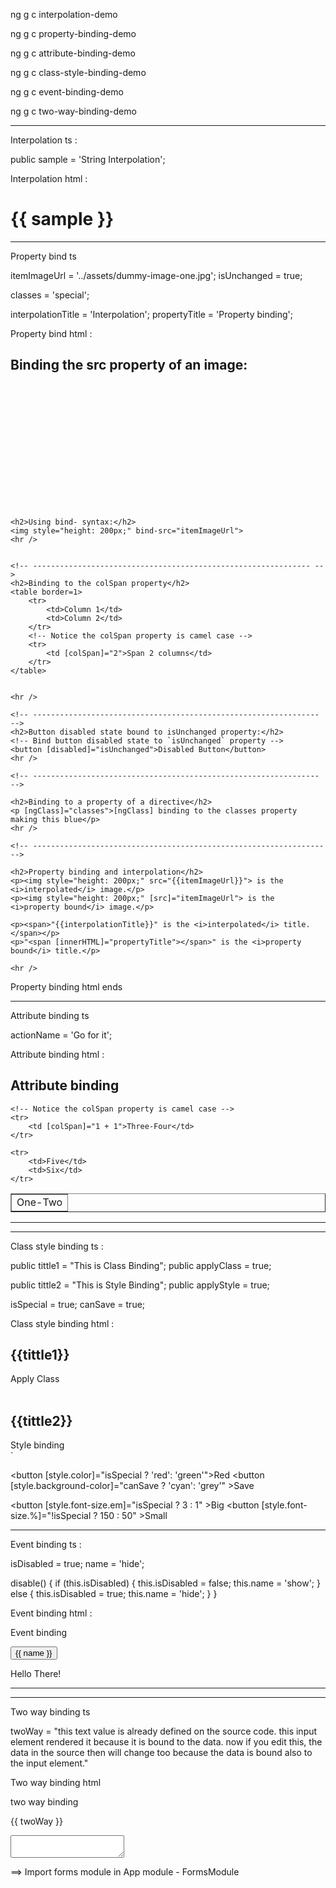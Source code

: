 ng g c interpolation-demo

ng g c property-binding-demo

ng g c attribute-binding-demo

ng g c class-style-binding-demo

ng g c event-binding-demo

ng g c two-way-binding-demo

------------------------------------------

Interpolation ts :

 public sample = 'String Interpolation';

Interpolation html : 

<h1>{{ sample }}</h1>

---------------------------------------------

Property bind ts

 itemImageUrl = '../assets/dummy-image-one.jpg';
  isUnchanged = true;

  classes = 'special';

  interpolationTitle = 'Interpolation';
  propertyTitle = 'Property binding';

Property bind html : 

<div>
    <h2>Binding the src property of an image:</h2>
    <img style="height: 200px;" [src]="itemImageUrl">

    <h2>Using bind- syntax:</h2>
    <img style="height: 200px;" bind-src="itemImageUrl">
    <hr />


    <!-- -------------------------------------------------------------- -->
    <h2>Binding to the colSpan property</h2>
    <table border=1>
        <tr>
            <td>Column 1</td>
            <td>Column 2</td>
        </tr>
        <!-- Notice the colSpan property is camel case -->
        <tr>
            <td [colSpan]="2">Span 2 columns</td>
        </tr>
    </table>


    <hr />

    <!-- ---------------------------------------------------------------- -->
    <h2>Button disabled state bound to isUnchanged property:</h2>
    <!-- Bind button disabled state to `isUnchanged` property -->
    <button [disabled]="isUnchanged">Disabled Button</button>
    <hr />

    <!-- ---------------------------------------------------------------- -->

    <h2>Binding to a property of a directive</h2>
    <p [ngClass]="classes">[ngClass] binding to the classes property making this blue</p>
    <hr />

    <!-- ----------------------------------------------------------------- -->

    <h2>Property binding and interpolation</h2>
    <p><img style="height: 200px;" src="{{itemImageUrl}}"> is the <i>interpolated</i> image.</p>
    <p><img style="height: 200px;" [src]="itemImageUrl"> is the <i>property bound</i> image.</p>

    <p><span>"{{interpolationTitle}}" is the <i>interpolated</i> title.</span></p>
    <p>"<span [innerHTML]="propertyTitle"></span>" is the <i>property bound</i> title.</p>

    <hr />

</div>

Property binding html ends

-------------------------------------------------------------

Attribute binding ts

actionName = 'Go for it';

Attribute binding html : 

<h2>Attribute binding</h2>
<table border=1>
    <!--  expression calculates colspan=2 -->
    <tr>
        <td [attr.colspan]="1 + 1">One-Two</td>
    </tr>

    <!-- Notice the colSpan property is camel case -->
    <tr>
        <td [colSpan]="1 + 1">Three-Four</td>
    </tr>

    <tr>
        <td>Five</td>
        <td>Six</td>
    </tr>
</table>

<hr />

---------------------------------------------------------------------------

Class style binding ts :

 public tittle1 = "This is Class Binding";
  public applyClass = true;

  public tittle2 = "This is Style Binding";
  public applyStyle = true;

  isSpecial = true;
  canSave = true;

Class style binding html :

<!--Class Binding -->
<h2>{{tittle1}}</h2>
<div [class.my-class]="applyClass">Apply Class</div><br>

<!-- Style Binding -->
<h2>{{tittle2}}</h2>
<div [style.color]="applyStyle? 'blue':'orange'">Style binding</div>`

<button [style.color]="isSpecial ? 'red': 'green'">Red</button>
<button [style.background-color]="canSave ? 'cyan': 'grey'" >Save</button>

<button [style.font-size.em]="isSpecial ? 3 : 1" >Big</button>
<button [style.font-size.%]="!isSpecial ? 150 : 50" >Small</button>

-------------------------------------------------------------------------------

Event binding ts : 

isDisabled = true;
  name = 'hide';

  disable() {
    if (this.isDisabled) {
      this.isDisabled = false;
      this.name = 'show';
    } else {
      this.isDisabled = true;
      this.name = 'hide';
    }
  }

Event binding html : 

<p> Event binding </p>
<button (click)="disable()"> {{ name }} </button>
<p *ngIf="isDisabled"> Hello There! </p>

<hr>

------------------------------------------------------------------------------------------

Two way binding ts

 twoWay = "this text value is already defined on the source code. this input element rendered it because it is bound to the data. now if you edit this, the data in the source then will change too because the data is bound also to the input element."

Two way binding html

<p> two way binding </p>

<p> {{ twoWay }} </p>
<textarea [(ngModel)]="twoWay"></textarea>

==> Import forms module in App module - FormsModule